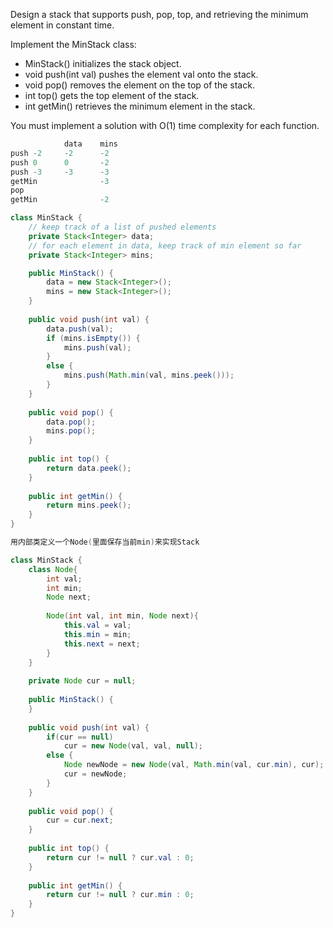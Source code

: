 Design a stack that supports push, pop, top, and retrieving the minimum element in constant time.

Implement the MinStack class:

- MinStack() initializes the stack object.
- void push(int val) pushes the element val onto the stack.
- void pop() removes the element on the top of the stack.
- int top() gets the top element of the stack.
- int getMin() retrieves the minimum element in the stack.

You must implement a solution with O(1) time complexity for each function.

```java 
            data    mins
push -2     -2      -2
push 0      0       -2
push -3     -3      -3
getMin              -3
pop         
getMin              -2

class MinStack {
    // keep track of a list of pushed elements
    private Stack<Integer> data;
    // for each element in data, keep track of min element so far
    private Stack<Integer> mins;

    public MinStack() {
        data = new Stack<Integer>();
        mins = new Stack<Integer>();
    }
    
    public void push(int val) {
        data.push(val);
        if (mins.isEmpty()) {
            mins.push(val);
        }
        else {
            mins.push(Math.min(val, mins.peek()));
        }
    }
    
    public void pop() {
        data.pop();
        mins.pop();
    }
    
    public int top() {
        return data.peek();
    }
    
    public int getMin() {
        return mins.peek();
    }
}
```

```java
用内部类定义一个Node(里面保存当前min)来实现Stack

class MinStack {
    class Node{
        int val;
        int min;
        Node next;
    
        Node(int val, int min, Node next){
            this.val = val;
            this.min = min;
            this.next = next;
        }
    }
    
    private Node cur = null;
    
    public MinStack() {
    }
    
    public void push(int val) {
        if(cur == null)
            cur = new Node(val, val, null);
        else {
            Node newNode = new Node(val, Math.min(val, cur.min), cur);
            cur = newNode;
        }
    }
    
    public void pop() {
        cur = cur.next; 
    }
    
    public int top() {
        return cur != null ? cur.val : 0;
    }
    
    public int getMin() {
        return cur != null ? cur.min : 0;
    }
}
```